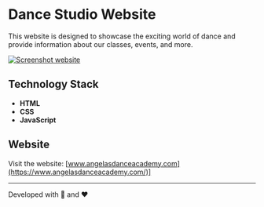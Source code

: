 # Dance Studio Website

This website is designed to showcase the exciting world of dance and provide information about our classes, events, and more.

[![Screenshot website](https://i.postimg.cc/QNRHTfng/Screenshot-2023-12-06-120742.png)](https://postimg.cc/vDtYRtyD)

## Technology Stack

- **HTML**
- **CSS**
- **JavaScript**

## Website
Visit the website: [www.angelasdanceacademy.com](https://www.angelasdanceacademy.com/)]

---

Developed with 💃 and ❤️
